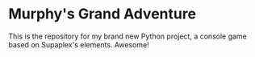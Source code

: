 # Murphy's Grand Adventure
This is the repository for my brand new Python project, a console game based on Supaplex's elements. Awesome!
